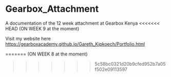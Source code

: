# Gearbox_Attachment
A documentation of the 12 week attachment at Gearbox Kenya
<<<<<<< HEAD
(ON WEEK 9 at the moment)

Visit my website here https://gearboxacademy.github.io/Gareth_Kipkoech/Portfolio.html
 
=======
(ON WEEK 8 at the moment)
>>>>>>> 5c58bc0321d20b9cfed952b7a05f502e09113597
